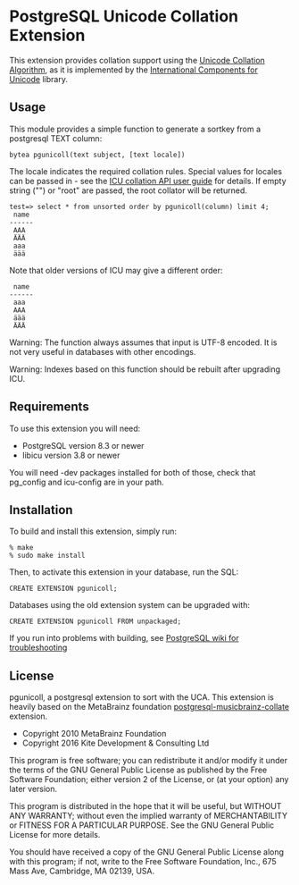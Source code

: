 PostgreSQL Unicode Collation Extension
======================================

This extension provides collation support using the
[Unicode Collation Algorithm](http://www.unicode.org/unicode/reports/tr10/),
as it is implemented by the
[International Components for Unicode](http://userguide.icu-project.org/collation)
library.


Usage
-----

This module provides a simple function to generate a sortkey from a postgresql
TEXT column:

    bytea pgunicoll(text subject, [text locale])

The locale indicates the required collation rules. Special values for locales can be passed in - see the [ICU collation API user guide](http://userguide.icu-project.org/collation/api) for details. If empty string ("") or "root" are passed, the root collator will be returned.

    test=> select * from unsorted order by pgunicoll(column) limit 4;
     name
    ------
     AAA
     ÄÄÄ
     aaa
     äää

Note that older versions of ICU may give a different order:

     name
    ------
     aaa
     AAA
     äää
     ÄÄÄ

Warning: The function always assumes that input is UTF-8 encoded. It is not very useful
in databases with other encodings.

Warning: Indexes based on this function should be rebuilt after upgrading ICU.


Requirements
------------

To use this extension you will need:

- PostgreSQL version 8.3 or newer
- libicu version 3.8 or newer

You will need -dev packages installed for both of those, check that pg_config
and icu-config are in your path.


Installation
------------

To build and install this extension, simply run:

    % make
    % sudo make install

Then, to activate this extension in your database, run the SQL:

    CREATE EXTENSION pgunicoll;

Databases using the old extension system can be upgraded with:

    CREATE EXTENSION pgunicoll FROM unpackaged;

If you run into problems with building, see [PostgreSQL wiki for
troubleshooting](https://wiki.postgresql.org/wiki/Extension_build_troubleshooting)


License
-------

pgunicoll, a postgresql extension to sort with the UCA. This extension is heavily based on the MetaBrainz foundation [postgresql-musicbrainz-collate](https://github.com/metabrainz/postgresql-musicbrainz-collate) extension.

* Copyright 2010  MetaBrainz Foundation
* Copyright 2016  Kite Development & Consulting Ltd

This program is free software; you can redistribute it and/or modify
it under the terms of the GNU General Public License as published by
the Free Software Foundation; either version 2 of the License, or
(at your option) any later version.

This program is distributed in the hope that it will be useful,
but WITHOUT ANY WARRANTY; without even the implied warranty of
MERCHANTABILITY or FITNESS FOR A PARTICULAR PURPOSE.  See the
GNU General Public License for more details.

You should have received a copy of the GNU General Public License
along with this program; if not, write to the Free Software
Foundation, Inc., 675 Mass Ave, Cambridge, MA 02139, USA.

